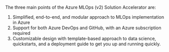 The three main points of the Azure MLOps (v2) Solution Accelerator are: 
1. Simplified, end-to-end, and modular approach to MLOps implementation in Azure 
2. Support for both Azure DevOps and GitHub, with an Azure subscription required 
3. Customizable design with template-based approach to data science, quickstarts, and a deployment guide to get you up and running quickly. 